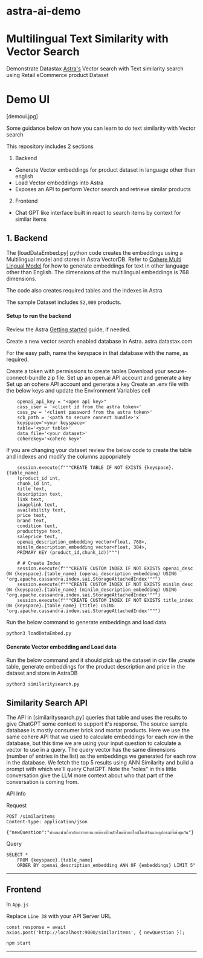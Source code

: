 # astra-ai-demo

# Multilingual Text Similarity with Vector Search

Demonstrate Datastax [Astra's](https://docs.datastax.com/en/astra-serverless/docs/vector-search/overview.html) Vector search with Text similarity search using Retail eCommerce product Dataset

# Demo UI

[demoui.jpg]


Some guidance below on how you can learn to do text similarity with Vector search

This repository includes 2 sections 

1. Backend
- Generate Vector embeddings for product dataset in language other than english
- Load Vector embeddings into Astra
- Exposes an API to perform Vector search and retrieve similar products
2. Frontend
- Chat GPT like interface built in react to search items by context for similar items

## 1. Backend

The [loadDataEmbed.py] python code creates the embeddings using a Multilingual model and stores in Astra VectorDB. Refer to [Cohere Multi Lingual Model](https://docs.cohere.com/docs/multilingual-language-models) for how to generate embeddings for text in other language other than English. The dimensions of the multilingual embeddings is 768 dimensions.

The code also creates required tables and the indexes in Astra

The sample Dataset includes `52,000` products.

#### Setup to run the backend

Review the Astra [Getting started](https://docs.datastax.com/en/astra-serverless/docs/getting-started/getting-started.html) guide, if needed.

Create a new vector search enabled database in Astra. astra.datastax.com

For the easy path, name the keyspace in that database with the name, as required.

Create a token with permissions to create tables
Download your secure-connect-bundle zip file.
Set up an open.ai API account and generate a key
Set up an cohere API account and generate a key
Create an .env file with the below keys and update the Environment Variables cell

```
    openai_api_key = "<open api key>"
    cass_user = '<client id from the astra token>'
    cass_pw = '<client password from the astra token>'
    scb_path = '<path to secure connect bundle>'x`
    keyspace='<your keyspace>'
    table='<your table>'
    data_file='<your dataset>'
    coherekey='<cohere key>'

```
If you are changing your dataset review the below code to create the table and indexes and modify the columns appopriately


```
    session.execute(f"""CREATE TABLE IF NOT EXISTS {keyspace}.{table_name}
    (product_id int,
    chunk_id int,
    title text,
    description text,
    link text,
    imagelink text,
    availability text,   
    price text,
    brand text,
    condition text,
    producttype text,
    saleprice text,                                              
    openai_description_embedding vector<float, 768>,
    minilm_description_embedding vector<float, 384>,
    PRIMARY KEY (product_id,chunk_id))""")

    # # Create Index
    session.execute(f"""CREATE CUSTOM INDEX IF NOT EXISTS openai_desc ON {keyspace}.{table_name} (openai_description_embedding) USING 'org.apache.cassandra.index.sai.StorageAttachedIndex'""")
    session.execute(f"""CREATE CUSTOM INDEX IF NOT EXISTS minilm_desc ON {keyspace}.{table_name} (minilm_description_embedding) USING 'org.apache.cassandra.index.sai.StorageAttachedIndex'""")
    session.execute(f"""CREATE CUSTOM INDEX IF NOT EXISTS title_index ON {keyspace}.{table_name} (title) USING 'org.apache.cassandra.index.sai.StorageAttachedIndex'""")
```

Run the below command to generate embeddings and load data


```
python3 loadDataEmbed.py
```

#### Generate Vector embedding and Load data

Run the below command and it should pick up the dataset in csv file ,create table, generate embeddings for the product description and price in the dataset and store in AstraDB


```
python3 similaritysearch.py
```

## Similarity Search API

The API in [similaritysearch.py] queries that table and uses the results to give ChatGPT some context to support it's response. The source sample database is mostly consumer brick and mortar products. 
Here we use the same cohere API that we used to calculate embeddings for each row in the database, but this time we are using your input question to calculate a vector to use in a query. The query vector has the same dimensions (number of entries in the list) as the embeddings we generated for each row in the database. We fetch the top 5 results using ANN Similarity and build a prompt with which we'll query ChatGPT. Note the "roles" in this little conversation give the LLM more context about who that part of the conversation is coming from.

API Info

Request

```
POST /similaritems
Content-type: application/json

{"newQuestion":"คำแนะนำเกี่ยวกับการออกแบบห้องน้ำหลักใหม่ด้วยสไตล์โมเดิร์นและอุปกรณ์ที่เข้าชุดกัน"}

```

Query
```
SELECT *
    FROM {keyspace}.{table_name}
    ORDER BY openai_description_embedding ANN OF {embeddings} LIMIT 5"
```

---

## Frontend

In `App.js`

Replace `Line 38` with your API Server URL

```
const response = await axios.post('http://localhost:9000/similaritems', { newQuestion });
```

```
npm start
```
--- 